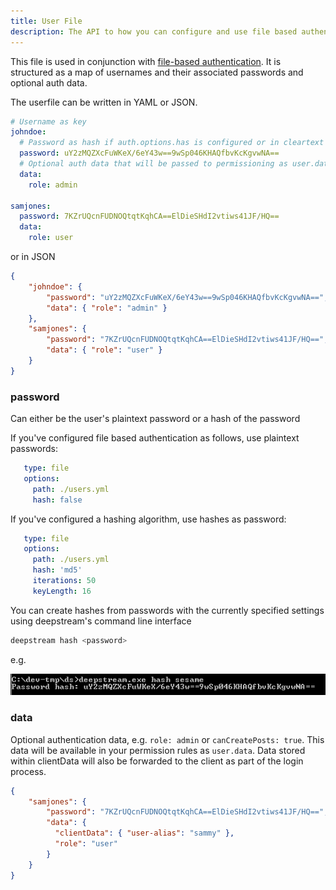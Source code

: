 ```yaml
---
title: User File
description: The API to how you can configure and use file based authentication
---
```


This file is used in conjunction with [file-based authentication](../../tutorial/core/auth-file/). It is structured as a map of usernames and their associated passwords and optional auth data.

The userfile can be written in YAML or JSON.

```yaml
# Username as key
johndoe:
  # Password as hash if auth.options.has is configured or in cleartext
  password: uY2zMQZXcFuWKeX/6eY43w==9wSp046KHAQfbvKcKgvwNA==
  # Optional auth data that will be passed to permissioning as user.data
  data:
    role: admin

samjones:
  password: 7KZrUQcnFUDNOQtqtKqhCA==ElDieSHdI2vtiws41JF/HQ==
  data:
    role: user
```

or in JSON

```json
{
    "johndoe": {
        "password": "uY2zMQZXcFuWKeX/6eY43w==9wSp046KHAQfbvKcKgvwNA==",
        "data": { "role": "admin" }
    },
    "samjones": {
        "password": "7KZrUQcnFUDNOQtqtKqhCA==ElDieSHdI2vtiws41JF/HQ==",
        "data": { "role": "user" }
    }
}
```


### password
Can either be the user's plaintext password or a hash of the password

If you've configured file based authentication as follows, use plaintext passwords:

```yaml
   type: file
   options:
     path: ./users.yml
     hash: false
```

If you've configured a hashing algorithm, use hashes as password:

```yaml
   type: file
   options:
     path: ./users.yml
     hash: 'md5'
     iterations: 50
     keyLength: 16

```

<div class="hint">
You can create hashes from passwords with the currently specified settings using deepstream's command line interface
</div>

```bash
deepstream hash <password>
```

e.g.

![deepstream hash console output](ds-hash-output.png)

### data
Optional authentication data, e.g. `role: admin` or `canCreatePosts: true`. This data will be available in your permission rules as `user.data`. Data stored within clientData will also be forwarded to the client as part of the login process.

```json
{
    "samjones": {
        "password": "7KZrUQcnFUDNOQtqtKqhCA==ElDieSHdI2vtiws41JF/HQ==",
        "data": {
          "clientData": { "user-alias": "sammy" },
          "role": "user"
        }
    }
}
```
